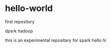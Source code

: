 # hello-world
first repository


dpsrk 
hadoop

this is an experimental repositary for spark
hello
hi
